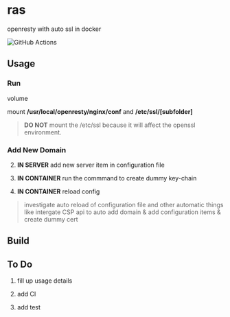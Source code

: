 # ras

openresty with auto ssl in docker

![GitHub Actions](https://github.com/AmmRage/ras/workflows/CI/badge.svg)

## Usage

### Run

volume

mount **/usr/local/openresty/nginx/conf** and **/etc/ssl/[subfolder]** 

> **DO NOT** mount the /etc/ssl because it will affect the openssl environment.

### Add New Domain

2. **IN SERVER** add new server item in configuration file

1. **IN CONTAINER** run the commmand to create dummy key-chain

3. **IN CONTAINER** reload config 

> investigate auto reload of configuration file and other automatic things like intergate CSP api to auto add domain & add configuration items & create dummy cert 

## Build

## To Do

1. fill up usage details

2. add CI

3. add test

